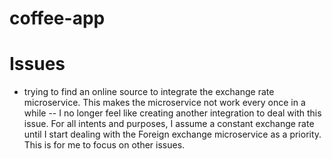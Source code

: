 # coffee-app

# Issues
- trying to find an online source to integrate the exchange rate microservice. This makes the microservice not work every once in a while
-- I no longer feel like creating another integration to deal with this issue. For all intents and purposes, I assume a constant exchange rate until I start dealing with the Foreign exchange microservice as a priority. This is for me to focus on other issues.
